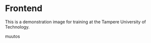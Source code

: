 # Frontend

This is a demonstration image for training at the Tampere University of Technology.

muutos
